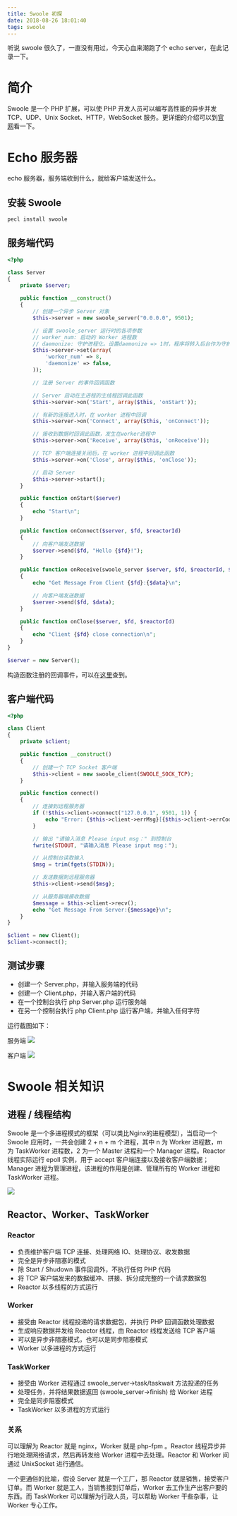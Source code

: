 ```yaml
---
title: Swoole 初探
date: 2018-08-26 18:01:40
tags: swoole
---
```


听说 swoole 很久了，一直没有用过，今天心血来潮跑了个 echo server，在此记录一下。

# 简介

Swoole 是一个 PHP 扩展，可以使 PHP 开发人员可以编写高性能的异步并发 TCP、UDP、Unix Socket、HTTP，WebSocket 服务。更详细的介绍可以到[官网](https://www.swoole.com/)看一下。

# Echo 服务器

echo 服务器，服务端收到什么，就给客户端发送什么。

## 安装 Swoole
```bash
pecl install swoole
```

## 服务端代码
```php
<?php

class Server
{
    private $server;

    public function __construct()
    {
        // 创建一个异步 Server 对象
        $this->server = new swoole_server("0.0.0.0", 9501);

        // 设置 swoole_server 运行时的各项参数
        // worker_num: 启动的 Worker 进程数
        // daemonize: 守护进程化。设置daemonize => 1时，程序将转入后台作为守护进程运行。
        $this->server->set(array(
            'worker_num' => 8,
            'daemonize' => false,
        ));

        // 注册 Server 的事件回调函数

        // Server 启动在主进程的主线程回调此函数
        $this->server->on('Start', array($this, 'onStart'));

        // 有新的连接进入时，在 worker 进程中回调
        $this->server->on('Connect', array($this, 'onConnect'));

        // 接收到数据时回调此函数，发生在worker进程中
        $this->server->on('Receive', array($this, 'onReceive'));

        // TCP 客户端连接关闭后，在 worker 进程中回调此函数
        $this->server->on('Close', array($this, 'onClose'));

        // 启动 Server
        $this->server->start();
    }

    public function onStart($server)
    {
        echo "Start\n";
    }

    public function onConnect($server, $fd, $reactorId)
    {
        // 向客户端发送数据
        $server->send($fd, "Hello {$fd}!");
    }

    public function onReceive(swoole_server $server, $fd, $reactorId, $data)
    {
        echo "Get Message From Client {$fd}:{$data}\n";

        // 向客户端发送数据
        $server->send($fd, $data);
    }

    public function onClose($server, $fd, $reactorId)
    {
        echo "Client {$fd} close connection\n";
    }
}

$server = new Server();


```

构造函数注册的回调事件，可以在[这里](https://wiki.swoole.com/wiki/page/41.html)查到。



## 客户端代码
```php
<?php

class Client
{
    private $client;

    public function __construct()
    {
        // 创建一个 TCP Socket 客户端
        $this->client = new swoole_client(SWOOLE_SOCK_TCP);
    }

    public function connect()
    {
        // 连接到远程服务器
        if (!$this->client->connect("127.0.0.1", 9501, 1)) {
            echo "Error: {$this->client->errMsg}[{$this->client->errCode}]\n";
        }

        // 输出 "请输入消息 Please input msg：" 到控制台
        fwrite(STDOUT, "请输入消息 Please input msg：");

        // 从控制台读取输入
        $msg = trim(fgets(STDIN));

        // 发送数据到远程服务器
        $this->client->send($msg);

        // 从服务器端接收数据
        $message = $this->client->recv();
        echo "Get Message From Server:{$message}\n";
    }
}

$client = new Client();
$client->connect();

```

## 测试步骤

- 创建一个 Server.php，并输入服务端的代码
- 创建一个 Client.php，并输入客户端的代码
- 在一个控制台执行 php Server.php 运行服务端
- 在另一个控制台执行 php Client.php 运行客户端，并输入任何字符

运行截图如下：

服务端
![](server.png)

客户端
![](client.png)


# Swoole 相关知识

## 进程 / 线程结构

Swoole 是一个多进程模式的框架（可以类比Nginx的进程模型），当启动一个 Swoole 应用时，一共会创建 2 + n + m 个进程，其中 n 为 Worker 进程数，m 为 TaskWorker 进程数，2 为一个 Master 进程和一个 Manager 进程。Reactor 线程实际运行 epoll 实例，用于 accept 客户端连接以及接收客户端数据；Manager 进程为管理进程，该进程的作用是创建、管理所有的 Worker 进程和 TaskWorker 进程。

![](swoole.jpg)

## Reactor、Worker、TaskWorker

### Reactor
- 负责维护客户端 TCP 连接、处理网络 IO、处理协议、收发数据
- 完全是异步非阻塞的模式
- 除 Start / Shudown 事件回调外，不执行任何 PHP 代码
- 将 TCP 客户端发来的数据缓冲、拼接、拆分成完整的一个请求数据包
- Reactor 以多线程的方式运行

### Worker
- 接受由 Reactor 线程投递的请求数据包，并执行 PHP 回调函数处理数据
- 生成响应数据并发给 Reactor 线程，由 Reactor 线程发送给 TCP 客户端
- 可以是异步非阻塞模式，也可以是同步阻塞模式
- Worker 以多进程的方式运行

### TaskWorker
- 接受由 Worker 进程通过 swoole_server->task/taskwait 方法投递的任务
- 处理任务，并将结果数据返回 (swoole_server->finish) 给 Worker 进程
- 完全是同步阻塞模式
- TaskWorker 以多进程的方式运行

### 关系
可以理解为 Reactor 就是 nginx，Worker 就是 php-fpm 。Reactor 线程异步并行地处理网络请求，然后再转发给 Worker 进程中去处理。Reactor 和 Worker 间通过 UnixSocket 进行通信。

一个更通俗的比喻，假设 Server 就是一个工厂，那 Reactor 就是销售，接受客户订单。而 Worker 就是工人，当销售接到订单后，Worker 去工作生产出客户要的东西。而 TaskWorker 可以理解为行政人员，可以帮助 Worker 干些杂事，让 Worker 专心工作。


